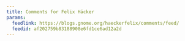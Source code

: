 ```yaml
---
title: Comments for Felix Häcker
params:
  feedlink: https://blogs.gnome.org/haeckerfelix/comments/feed/
  feedid: af202759b83188908e6fd1ce6ad12a2d
---
```

